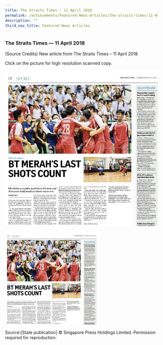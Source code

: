 ```yaml
---
title: The Straits Times — 11 April 2018
permalink: /achievements/Featured-News-Articles/the-straits-times-11-04-2018/
description: ""
third_nav_title: Featured News Articles
---
```

### The Straits Times — 11 April 2018

(Source Credits) New article from The Straits Times – 11 April 2018

Click on the picture for high resolution scanned copy.

![](/images/news3.png)

<img src="/images/news3.png" style="width:60%">  

Source:\[State publication\] ©️ Singapore Press Holdings Limited. Permission required for reproduction.